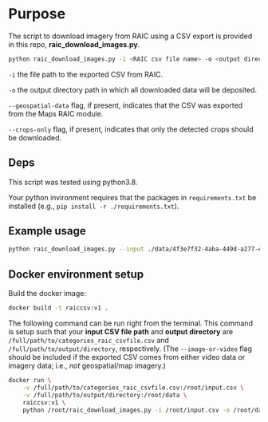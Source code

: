 # Purpose

The script to download imagery from RAIC using a CSV export is provided in this repo, __raic_download_images.py__. 

```sh
python raic_download_images.py -i <RAIC csv file name> -o <output directory>
```

`-i` the file path to the exported CSV from RAIC.

`-o` the output directory path in which all downloaded data will be deposited.

`--geospatial-data` flag, if present, indicates that the CSV was exported from the Maps RAIC module.

`--crops-only` flag, if present, indicates that only the detected crops should be downloaded.

## Deps

This script was tested using python3.8.

Your python invironment requires that the packages in `requirements.txt` be installed (e.g., `pip install -r ./requirements.txt`).

## Example usage

```sh
python raic_download_images.py --input ./data/4f3e7f32-4aba-449d-a277-e23fab876a0f_categories_18-11-22.csv --outdir /local/folder/crops --crops-only
```

## Docker environment setup

Build the docker image:

```sh
docker build -t raiccsv:v1 .
```

The following command can be run right from the terminal. This command is setup such that your __input CSV file path__ and __output directory__ are `/full/path/to/categories_raic_csvfile.csv` and `/full/path/to/output/directory`, respectively. (The `--image-or-video` flag should be included if the exported CSV comes from either video data or imagery data; i.e., _not_ geospatial/map imagery.)

```sh
docker run \
    -v /full/path/to/categories_raic_csvfile.csv:/root/input.csv \
    -v /full/path/to/output/directory:/root/data \
    raiccsv:v1 \
    python /root/raic_download_images.py -i /root/input.csv -o /root/data 
```

